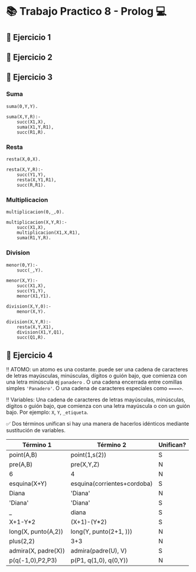 # 📚 Trabajo Practico 8 - Prolog 💻
## 📌 Ejercicio 1

## 📌 Ejercicio 2

## 📌 Ejercicio 3
### Suma 
```
suma(0,Y,Y).

suma(X,Y,R):-
    succ(X1,X),
    suma(X1,Y,R1),
    succ(R1,R).
```
### Resta
```
resta(X,0,X).

resta(X,Y,R):-
    succ(Y1,Y),
    resta(X,Y1,R1),
    succ(R,R1).
```

### Multiplicacion
```
multiplicacion(0,_,0).

multiplicacion(X,Y,R):-
    succ(X1,X),
    multiplicacion(X1,X,R1),
    suma(R1,Y,R).
```
### Division
```
menor(0,Y):-
    succ(_,Y).

menor(X,Y):-
    succ(X1,X),
    succ(Y1,Y),
    menor(X1,Y1).
    
division(X,Y,0):-
    menor(X,Y).
    
division(X,Y,R):-
	resta(X,Y,X1),
	division(X1,Y,Q1),
	succ(Q1,R).
```

## 📌 Ejercicio 4
‼️ ATOMO: un atomo es una costante. puede ser una cadena de caracteres de letras mayúsculas, minúsculas, dígitos o guión bajo, que comienza
con una letra minúscula ej `panadero` . O una cadena encerrada entre comillas simples `'Panadero'`. O una cadena de caracteres especiales como `====>`.

‼️ Variables: Una cadena de caracteres de letras mayúsculas, minúsculas, dígitos o guión bajo, que comienza
con una letra mayúscula o con un guión bajo. Por ejemplo: `X`, `Y`, `_etiqueta`.

✅ Dos términos unifican si hay una manera de hacerlos idénticos mediante sustitución de variables.

| Término 1                        | Término 2                        | Unifican? |
|----------------------------------|----------------------------------|------------|
| point(A,B)                       | point(1,s(2))                    |     S     |
| pre(A,B)                         | pre(X,Y,Z)                       |     N     |
| 6                                | 4                                |     N      |
| esquina(X+Y)                     | esquina(corrientes+cordoba)     |      S     |
| Diana                            | 'Diana'                          |     N      |
| 'Diana'                          | 'Diana'                          |     S      |
| _                                | diana                            |     S       |
| X+1-Y*2                          | (X+1)-(Y*2)                      |     S      |
| long(X, punto(A,2))             | long(Y, punto(2+1, )))          |       N     |
| plus(2,2)                        | 3+3                              |     N      |
| admira(X, padre(X))             | admira(padre(U), V)             |       S     |
| p(q(-1,0),P2,P3)                | p(P1, q(1,0), q(0,Y))           |       N     |



